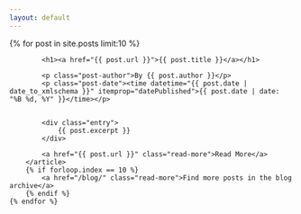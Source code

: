 ```yaml
---
layout: default
---
```


<div class="posts">
    {% for post in site.posts limit:10 %}
        <article class="post">

            <h1><a href="{{ post.url }}">{{ post.title }}</a></h1>

            <p class="post-author">By {{ post.author }}</p>
            <p class="post-date"><time datetime="{{ post.date | date_to_xmlschema }}" itemprop="datePublished">{{ post.date | date: "%B %d, %Y" }}</time></p>


            <div class="entry">
                {{ post.excerpt }}
            </div>

            <a href="{{ post.url }}" class="read-more">Read More</a>
        </article>
        {% if forloop.index == 10 %}
            <a href="/blog/" class="read-more">Find more posts in the blog archive</a>
        {% endif %}
    {% endfor %}
</div>
